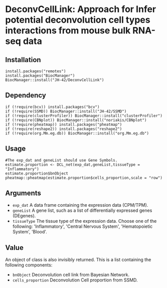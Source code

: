 # DeconvCellLink: Approach for Infer potential deconvolution cell types interactions from mouse bulk RNA-seq data

## Installation
```
install.packages("remotes")
install.packages("BiocManager")
BiocManager::install("JH-42/DeconvCellLink")
```
## Dependency

```
if (!require(bcv)) install.packages("bcv")
if (!require(SSMD)) BiocManager::install("JH-42/SSMD")
if (!require(clusterProfiler)) BiocManager::install("clusterProfiler")
if (!require(CBNplot)) BiocManager::install("noriakis/CBNplot")
if (!require(pheatmap)) install.packages("pheatmap")
if (!require(reshape2)) install.packages("reshape2")
if (!require(org.Mm.eg.db)) BiocManager::install("org.Mm.eg.db")
```

## Usage

```
#The exp_dat and geneList should use Gene Symbols.
estimate.proportion <- DCL_net(exp_dat,geneList,tissueType = "Inflammatory")
estimate.proportion$bnObject
pheatmap::pheatmap(estimate.proportion$cells_proportion,scale = "row")
```
## Arguments
* `exp_dat`        A data frame containing the expression data (CPM/TPM).
* `geneList`        A gene list, such as a list of differentially expressed genes (DEgenes).
* `tissueType`        The tissue type of the expression data. Choose one of the following: 'Inflammatory', 'Central Nervous System', 'Hematopoietic System', 'Blood'.

## Value

An object of class is also invisibly returned. This is a list containing
the following components:

* `bnObject`        Deconvolution cell link from Bayesian Network.
* `cells_proportion`        Deconvolution Cell proportion from SSMD.
